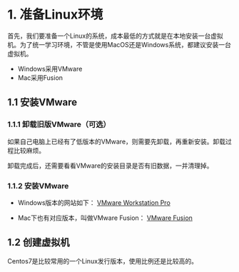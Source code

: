 # 1. 准备Linux环境

首先，我们要准备一个Linux的系统，成本最低的方式就是在本地安装一台虚拟机。为了统一学习环境，不管是使用MacOS还是Windows系统，都建议安装一台虚拟机。

- Windows采用VMware
- Mac采用Fusion

## 1.1 安装VMware

### 1.1.1 卸载旧版VMware（可选）

如果自己电脑上已经有了低版本的VMware，则需要先卸载，再重新安装。卸载过程比较麻烦。

卸载完成后，还需要看看VMware的安装目录是否有旧数据，一并清理掉。

### 1.1.2 安装VMware

- Windows版本的网站如下：
  [VMware Workstation Pro](https://www.vmware.com/cn/products/workstation-pro/workstation-pro-evaluation.html)

- Mac下也有对应版本，叫做VMware Fusion：
  [VMware Fusion](https://www.vmware.com/cn/products/fusion.html)

## 1.2 创建虚拟机

Centos7是比较常用的一个Linux发行版本，使用比例还是比较高的。
